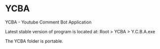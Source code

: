 # YCBA
YCBA - Youtube Comment Bot Application

Latest stable version of program is located at: Root > YCBA > Y.C.B.A.exe

The YCBA folder is portable.